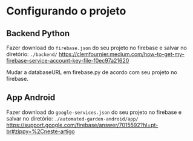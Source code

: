 # Configurando o projeto

## Backend Python
Fazer download do ```firebase.json``` do seu projeto no firebase e salvar no diretório: ```./backend/```
https://clemfournier.medium.com/how-to-get-my-firebase-service-account-key-file-f0ec97a21620

Mudar a databaseURL em firebase.py de acordo com seu projeto no firebase.

## App Android
Fazer download do ```google-services.json``` do seu projeto no firebase e salvar no diretório: ```./automated-garden-android/app/```
https://support.google.com/firebase/answer/7015592?hl=pt-br#zippy=%2Cneste-artigo